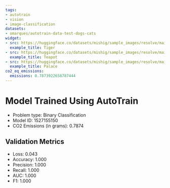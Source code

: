 ```yaml
---
tags:
- autotrain
- vision
- image-classification
datasets:
- omarques/autotrain-data-test-dogs-cats
widget:
- src: https://huggingface.co/datasets/mishig/sample_images/resolve/main/tiger.jpg
  example_title: Tiger
- src: https://huggingface.co/datasets/mishig/sample_images/resolve/main/teapot.jpg
  example_title: Teapot
- src: https://huggingface.co/datasets/mishig/sample_images/resolve/main/palace.jpg
  example_title: Palace
co2_eq_emissions:
  emissions: 0.7873922658787444
---
```


# Model Trained Using AutoTrain

- Problem type: Binary Classification
- Model ID: 1527155150
- CO2 Emissions (in grams): 0.7874

## Validation Metrics

- Loss: 0.043
- Accuracy: 1.000
- Precision: 1.000
- Recall: 1.000
- AUC: 1.000
- F1: 1.000